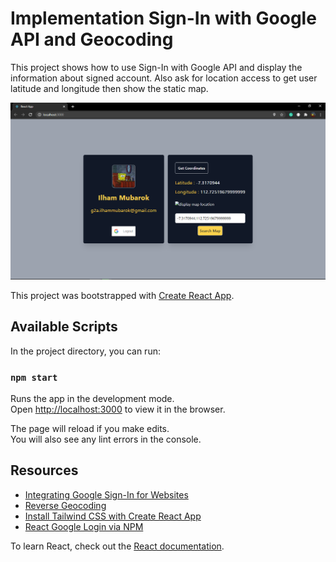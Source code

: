 # Implementation Sign-In with Google API and Geocoding

This project shows how to use Sign-In with Google API and display the information about signed account. Also ask for location access to get user latitude and longitude then show the static map.

![Preview](public/wati.png)

This project was bootstrapped with [Create React App](https://github.com/facebook/create-react-app).

## Available Scripts

In the project directory, you can run:

### `npm start`

Runs the app in the development mode.\
Open [http://localhost:3000](http://localhost:3000) to view it in the browser.

The page will reload if you make edits.\
You will also see any lint errors in the console.

## Resources

- [Integrating Google Sign-In for Websites](https://developers.google.com/identity/sign-in/web/sign-in)
- [Reverse Geocoding](https://developers.google.com/maps/documentation/javascript/examples/geocoding-reverse)
- [Install Tailwind CSS with Create React App](https://tailwindcss.com/docs/guides/create-react-app)
- [React Google Login via NPM](https://www.npmjs.com/package/react-google-login)

To learn React, check out the [React documentation](https://reactjs.org/).
